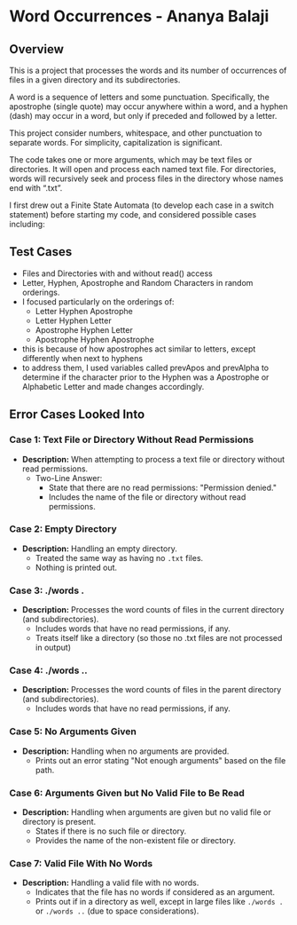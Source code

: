 # Word Occurrences - Ananya Balaji

## Overview
This is a project that processes the words and its number of occurrences of files in a given directory and its subdirectories. 

A word is a sequence of letters and some punctuation. Specifically,
the apostrophe (single quote) may occur anywhere within a word, and a hyphen (dash) may occur in a word, but only if preceded and followed by a letter.

This project consider numbers, whitespace, and other punctuation to separate words. For simplicity, capitalization is significant.

The code takes one or more arguments, which may be text files or directories. It will open and process each named text file. For directories, words will recursively seek and process files in the directory whose names end with “.txt”.

I first drew out a Finite State Automata (to develop each case in a switch statement) before starting my code, and considered possible cases including:

## Test Cases
- Files and Directories with and without read() access
- Letter, Hyphen, Apostrophe and Random Characters in random orderings.
- I focused particularly on the orderings of:
    - Letter Hyphen Apostrophe
    - Letter Hyphen Letter
    - Apostrophe Hyphen Letter
    - Apostrophe Hyphen Apostrophe
- this is because of how apostrophes act similar to letters, except differently when next to hyphens
- to address them, I used variables called prevApos and prevAlpha to determine if the character prior to the Hyphen was a Apostrophe or Alphabetic Letter and made changes accordingly.

## Error Cases Looked Into

### Case 1: Text File or Directory Without Read Permissions
- **Description:** When attempting to process a text file or directory without read permissions.
  - Two-Line Answer:
    - State that there are no read permissions: "Permission denied."
    - Includes the name of the file or directory without read permissions.

### Case 2: Empty Directory
- **Description:** Handling an empty directory.
  - Treated the same way as having no `.txt` files.
  - Nothing is printed out.

### Case 3: ./words .
- **Description:** Processes the word counts of files in the current directory (and subdirectories).
  - Includes words that have no read permissions, if any.
  - Treats itself like a directory (so those no .txt files are not processed in output)

### Case 4: ./words ..
- **Description:** Processes the word counts of files in the parent directory (and subdirectories).
  - Includes words that have no read permissions, if any.

### Case 5: No Arguments Given
- **Description:** Handling when no arguments are provided.
  - Prints out an error stating "Not enough arguments" based on the file path.

### Case 6: Arguments Given but No Valid File to Be Read
- **Description:** Handling when arguments are given but no valid file or directory is present.
  - States if there is no such file or directory.
  - Provides the name of the non-existent file or directory.

### Case 7: Valid File With No Words
- **Description:** Handling a valid file with no words.
  - Indicates that the file has no words if considered as an argument.
  - Prints out if in a directory as well, except in large files like `./words .` or `./words ..` (due to space considerations).
